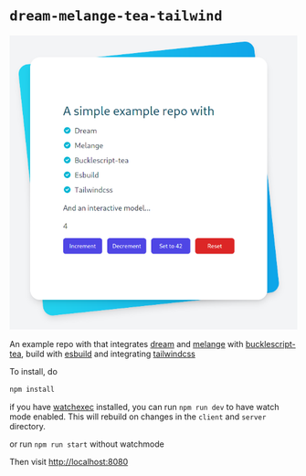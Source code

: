 # `dream-melange-tea-tailwind`

![screenshot](./screenshot.png)

An example repo with that integrates [dream](https://github.com/aantron/dream) and [melange](https://github.com/melange-re/melange) with [bucklescript-tea](https://github.com/OvermindDL1/bucklescript-tea),
build with [esbuild](https://esbuild.github.io) and integrating [tailwindcss](https://tailwindcss.com/)

To install, do

```bash
npm install
```

if you have [watchexec](https://github.com/watchexec/watchexec) installed, you can run `npm run dev`
to have watch mode enabled. This will rebuild on changes in the `client` and `server` directory.

or run `npm run start` without watchmode

Then visit [http://localhost:8080](http://localhost:8080)


